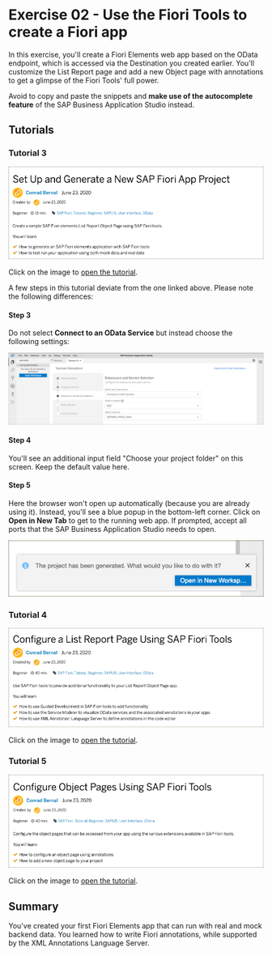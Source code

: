# Exercise 02 - Use the Fiori Tools to create a Fiori app

In this exercise, you'll create a Fiori Elements web app based on the OData endpoint, which is accessed via the Destination you created earlier. You'll customize the List Report page and add a new Object page with annotations to get a glimpse of the Fiori Tools' full power.

Avoid to copy and paste the snippets and **make use of the autocomplete feature** of the SAP Business Application Studio instead.

## Tutorials

### Tutorial 3

[![tutorial](tutorial03.png)](https://developers.sap.com/tutorials/fiori-tools-generate-project.html)

Click on the image to [open the tutorial](https://developers.sap.com/tutorials/fiori-tools-generate-project.html).

A few steps in this tutorial deviate from the one linked above. Please note the following differences:

#### Step 3

Do not select **Connect to an OData Service** but instead choose the following settings:

![deltaSettings](tutorial03_deltaSettings.png)

#### Step 4
You'll see an additional input field "Choose your project folder" on this screen. Keep the default value here.

#### Step 5
Here the browser won't open up automatically (because you are already using it). Instead, you'll see a blue popup in the bottom-left corner. Click on **Open in New Tab** to get to the running web app. If prompted, accept all ports that the SAP Business Application Studio needs to open.

![openTab](tutorial03_openTab.png)

### Tutorial 4

[![tutorial](tutorial04.png)](https://developers.sap.com/tutorials/fiori-tools-configure-lrop.html)

Click on the image to [open the tutorial](https://developers.sap.com/tutorials/fiori-tools-configure-lrop.html).

### Tutorial 5

[![tutorial](tutorial05.png)](https://developers.sap.com/tutorials/fiori-tools-configure-object-pages.html)

Click on the image to [open the tutorial](https://developers.sap.com/tutorials/fiori-tools-configure-object-pages.html).

## Summary

You've created your first Fiori Elements app that can run with real and mock backend data. You learned how to write Fiori annotations, while supported by the XML Annotations Language Server.

